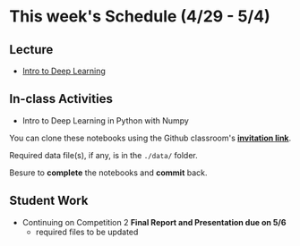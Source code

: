 # This week's Schedule (4/29 - 5/4)

## Lecture
+ [Intro to Deep Learning](https://docs.google.com/presentation/d/1cyjGBpxXI7LiVuKc_sU3TOMBej1Ht7kLTFqD7vaL0N4/edit?usp=sharing)

## In-class Activities
+ Intro to Deep Learning in Python with Numpy

You can clone these notebooks using the Github classroom's [__invitation link__](https://classroom.github.com/a/4mbapw_C).

Required data file(s), if any, is in the `./data/` folder.

Besure to __complete__ the notebooks and __commit__ back.

## Student Work
+ Continuing on Competition 2 __Final Report and Presentation due on 5/6__
  + required files to be updated
